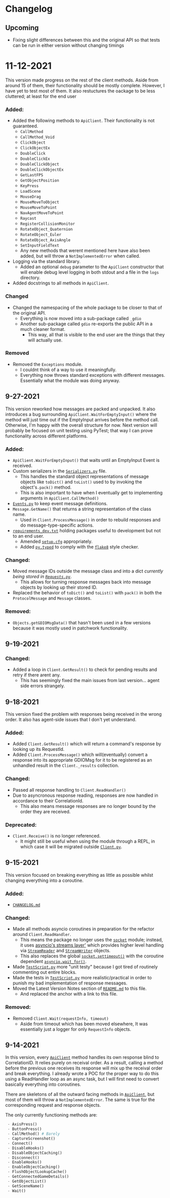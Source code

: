 # Changelog

## Upcoming
 - Fixing slight differences between this and the original API so that tests can be run in either version without changing timings

# 11-12-2021
This version made progress on the rest of the client methods. Aside from around 15 of them, their functionality should be mostly complete. However, I have yet to test most of them. It also restuctures the oackage to be less cluttered; at least for the end user

### Added:
 - Added the following methods to `ApiClient`. Their functionality is not guaranteed.
   - `CallMethod`
   - `CallMethod_Void`
   - `ClickObject`
   - `ClickObjectEx`
   - `DoubleClick`
   - `DoubleClickEx`
   - `DoubleClickObject`
   - `DoubleClickObjectEx`
   - `GetLastFPS`
   - `GetObjectPosition`
   - `KeyPress`
   - `LoadScene`
   - `MouseDrag`
   - `MouseMoveToObject`
   - `MouseMoveToPoint`
   - `NavAgentMoveToPoint`
   - `Raycast`
   - `RegisterCollisionMonitor`
   - `RotateObject_Quaternion`
   - `RotateObject_Euler`
   - `RotateObject_AxisAngle`
   - `SetInputFieldText`
   - Any new methods that werent mentioned here have also been added, but will throw a `NotImplementedError` when called.
 - Logging via the standard library.
   - Added an optional `debug` parameter to the `ApiClient` constructor that will enable debug level logging in both stdout and a file in the `logs` directory.
 - Added docstrings to all methods in `ApiClient`.

### Changed
 - Changed the namespacing of the whole package to be closer to that of the original API.
   - Everything is now moved into a sub-package called `_gdio`
   - Another sub-package called `gdio` re-exports the public API in a much cleaner format.
      - This way, all that is visible to the end user are the things that they will actually use.

### Removed
 - Removed the `Exceptions` module.
   - I couldnt think of a way to use it meaningfully.
   - Everything now throws standard exceptions with different messages. Essentially what the module was doing anyway.


## 9-27-2021
This version reworked how messages are packed and unpacked. It also introduces a bug surrounding `ApiClient.WaitForEmptyInput()` where the method will just time out if the EmptyInput arrives before the method call. Otherwise, I'm happy with the overall structure for now. Next version will probably be focused on unit testing using PyTest; that way I can prove functionality across different platforms.

### Added:
 - `ApiClient.WaitForEmptyInput()` that waits until an EmptyInput Event is received.
 - Custom serializers in the [`Serializers.py`](src/gdio/Serializers.py) file.
    - This handles the standard object representations of message objects like `toDict()` and `toList()` used to by invoking the object's`.pack()` method.
    - This is also important to have when I eventually get to implementing arguments in `ApiClient.CallMethod()`
 - [`Events.py`](src/gdio/Events.py) to keep event message definitions.
 - `Message.GetName()` that returns a string representation of the class name.
    - Used in `Client.ProcessMessage()` in order to rebuild responses and do message-type-specific actions.
 - [`requirements_dev.txt`](requirements_dev.txt) holding packages useful to development but not to an end user.
    - Amended [`setup.cfg`](setup.cfg) appropriately.
    - Added [`py.typed`](src/gdio/py.typed) to comply with the [`flake8`](https://github.com/pycqa/flake8) style checker.
 

### Changed:
 - Moved message IDs outside the message class and into a dict *currently being stored in [`Requests.py`](src/gdio/Requests.py)*.
    - This allows for turning response messages back into message objects by looking up their stored ID.
 - Replaced the behavior of `toDict()` and `toList()` with `pack()` in both the `ProtocolMessage` and `Message` classes. 

### Removed:
 - `Objects.getGDIOMsgData()` that hasn't been used in a few versions because it was mostly used in patchwork functionality.

## 9-19-2021

### Changed:

 - Added a loop in `Client.GetResult()` to check for pending results and retry if there arent any.
    - This has seemingly fixed the main issues from last version... agent side errors strangely.

## 9-18-2021
This version fixed the problem with responses being received in the wrong order. It also has agent-side issues that I don't yet understand.

### Added:
 - Added `Client.GetResult()` which will return a command's response by looking up its RequestId.
 - Added `Client.ProcessMessage()` which will(eventually) convert a response into its appropriate GDIOMsg for it to be registered as an unhandled result in the `Client._results` collection.

### Changed:
 - Passed all response handling to `Client.ReadHandler()`
 - Due to asyncronous response reading, responses are now handled in accordance to their CorrelationId.
    - This also means message responses are no longer bound by the order they are received.

### Deprecated:
 - `Client.Receive()` is no longer referenced.
    - It might still be useful when using the module through a REPL, in which case it will be migrated outside [`Client.py`](src/gdio/Client.py).

## 9-15-2021
This version focused on breaking everything as little as possible whilst changing everything into a coroutine.

### Added:
 - [`CHANGELOG.md`](CHANGELOG.md)

### Changed:
 - Made all methods asyncio coroutines in preparation for the refactor around `Client.ReadHandler`.
    - This means the package no longer uses the [`socket`](https://docs.python.org/3/library/socket.html) module; instead, it uses [asyncio's streams layer'](https://docs.python.org/3/library/asyncio-stream.html) which provides higher level handling via [`StreamReader`](https://docs.python.org/3/library/asyncio-stream.html#asyncio.StreamReader) and [`StreamWriter`](https://docs.python.org/3/library/asyncio-stream.html#asyncio.StreamWriter) objects.
    - This also replaces the global [`socket.settimeout()`](https://docs.python.org/3/library/socket.html#socket.socket.settimeout) with the coroutine dependent [`asyncio.wait_for()`](https://docs.python.org/3/library/asyncio-task.html#timeouts).
 - Made [`TestScript.py`](TestScript.py) more "unit testy" because I got tired of routinely commenting out entire blocks.
 - Made the tests in [`TestScript.py`](TestScript.py) more realistic/practical in order to punish my bad implementation of response messages.
 - Moved the Latest Version Notes section of [`README.md`](README.md) to this file.
    - And replaced the anchor with a link to this file.

### Removed:
 - Removed `Client.Wait(requestInfo, timeout)`
    - Aside from timeout which has been moved elsewhere, It was essentially just a logger for only `RequestInfo` objects.

## 9-14-2021
In this version, every [`ApiClient`](src/gdio/ApiClient.py) method handles its own response blind to CorrelationID. It relies purely on receival order. As a result, calling a method before the previous one receives its response will mix up the receival order and break everything. I already wrote a POC for the proper way to do this using a ReadHandler loop as an async task, but I will first need to convert basically everything into coroutines.

There are skeletons of all the outward facing methods in [`ApiClient`](src/gdio/ApiClient.py), but most of them will throw a `NotImplementedError`. The same is true for the corresponding request and response objects.

The only currently functioning methods are:
```py
 - AxisPress()
 - ButtonPress()
 - CallMethod() # Barely
 - CaptureScreenshot()
 - Connect()
 - DisableHooks()
 - DisableObjectCaching()
 - Disconnect()
 - EnableHooks()
 - EnableObjectCaching()
 - FlushObjectLookupCache()
 - GetConnectedGameDetails()
 - GetObjectList()
 - GetSceneName()
 - Wait()
```
